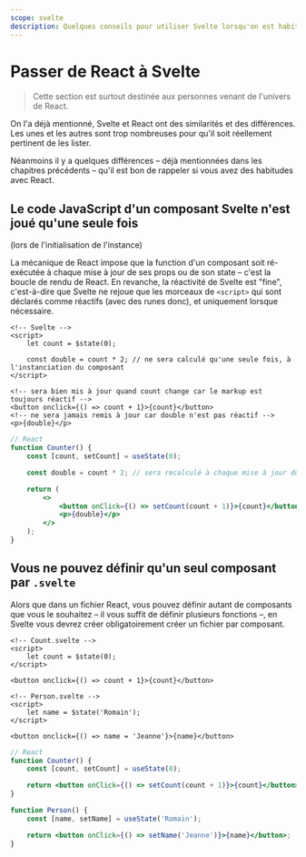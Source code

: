 ```yaml
---
scope: svelte
description: Quelques conseils pour utiliser Svelte lorsqu'on est habitué à React
---
```


# Passer de React à Svelte

> Cette section est surtout destinée aux personnes venant de l'univers de React.

On l'a déjà mentionné, Svelte et React ont des similarités et des différences. Les unes et les
autres sont trop nombreuses pour qu'il soit réellement pertinent de les lister.

Néanmoins il y a quelques différences – déjà mentionnées dans les chapitres précédents – qu'il est
bon de rappeler si vous avez des habitudes avec React.

## Le code JavaScript d'un composant Svelte n'est joué qu'une seule fois

(lors de l'initialisation de l'instance)

La mécanique de React impose que la function d'un composant soit ré-exécutée à chaque mise à jour de
ses props ou de son state – c'est la boucle de rendu de React. En revanche, la réactivité de Svelte
est "fine", c'est-à-dire que Svelte ne rejoue que les morceaux de `<script>` qui sont déclarés comme
réactifs (avec des runes donc), et uniquement lorsque nécessaire.

```svelte
<!-- Svelte -->
<script>
	let count = $state(0);

	const double = count * 2; // ne sera calculé qu'une seule fois, à l'instanciation du composant
</script>

<!-- sera bien mis à jour quand count change car le markup est toujours réactif -->
<button onclick={() => count + 1}>{count}</button>
<!-- ne sera jamais remis à jour car double n'est pas réactif -->
<p>{double}</p>
```

```jsx
// React
function Counter() {
	const [count, setCount] = useState(0);

	const double = count * 2; // sera recalculé à chaque mise à jour du composant

	return (
		<>
			<button onClick={() => setCount(count + 1)}>{count}</button>
			<p>{double}</p>
		</>
	);
}
```

## Vous ne pouvez définir qu'un seul composant par `.svelte`

Alors que dans un fichier React, vous pouvez définir autant de composants que vous le souhaitez – il
vous suffit de définir plusieurs fonctions –, en Svelte vous devrez créer obligatoirement créer un
fichier par composant.

```svelte
<!-- Count.svelte -->
<script>
	let count = $state(0);
</script>

<button onclick={() => count + 1}>{count}</button>

<!-- Person.svelte -->
<script>
	let name = $state('Romain');
</script>

<button onclick={() => name = 'Jeanne'}>{name}</button>
```

```jsx
// React
function Counter() {
	const [count, setCount] = useState(0);

	return <button onClick={() => setCount(count + 1)}>{count}</button>;
}

function Person() {
	const [name, setName] = useState('Romain');

	return <button onClick={() => setName('Jeanne')}>{name}</button>;
}
```
